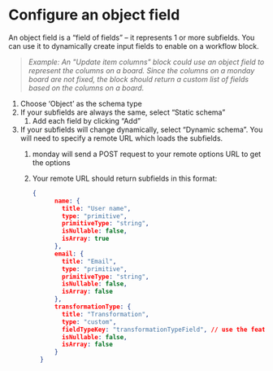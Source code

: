 # Configure an object field

An object field is a “field of fields” – it represents 1 or more subfields. You can use it to dynamically create input fields to enable on a workflow block. 

> *Example: An "Update item columns" block could use an object field to represent the columns on a board. Since the columns on a monday board are not fixed, the block should return a custom list of fields based on the columns on a board.*

1. Choose ‘Object’ as the schema type
2. If your subfields are always the same, select “Static schema”
    1. Add each field by clicking “Add”
3. If your subfields will change dynamically, select “Dynamic schema”. You will need to specify a remote URL which loads the subfields. 
    1. monday will send a POST request to your remote options URL to get the options
    2. Your remote URL should return subfields in this format: 
        
        ```json
        {
              name: {
                title: "User name",
                type: "primitive", 
                primitiveType: "string", 
                isNullable: false, 
                isArray: true
              },
              email: {
                title: "Email",
                type: "primitive", 
                primitiveType: "string", 
                isNullable: false, 
                isArray: false
              },
              transformationType: {
                title: "Transformation",
                type: "custom", 
                fieldTypeKey: "transformationTypeField", // use the feature's unique key 
                isNullable: false, 
                isArray: false
              }
          }
        ```